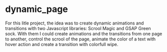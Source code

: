 # dynamic_page

For this litle project, the idea was to create dynamic animations and transitions with two Javascript libraries: Scrool Magic and GSAP Green sock. With them I could create animations and the transitions from one page to another, control the scrool of the page, animate the color of a text with hover action and create a transition with colorfull wipe.
